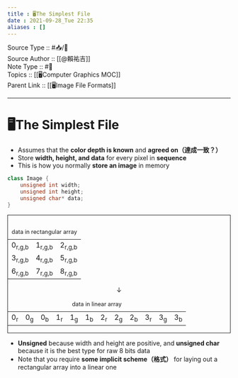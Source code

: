 ```yaml
---
title : 🖥️The Simplest File
date : 2021-09-28_Tue 22:35
aliases : []
---
```

Source Type :: #📥/📄 <br>
Source Author :: [[@賴祐吉]]<br>
Note Type :: #📝 <br>
Topics :: [[🖥️Computer Graphics MOC]]<br>
Parent Link :: [[🖥️Image File Formats]]<br>

---
# 🖥️The Simplest File

+ Assumes that the **color depth is known** and **agreed on（達成一致？）**
+ Store **width, height, and data** for every pixel in **sequence**
+ This is how you normally **store an image** in memory

```c++
class Image {
	unsigned int width;
	unsigned int height;
	unsigned char* data; 
}
```

<div style="border: 0.1em solid currentColor; padding-top:1em;">
<table align="center">
	<caption style="font-size: 0.8em;">data in rectangular array</caption>
	<tr>
		<td>0<sub>r,g,b</sub></td>
		<td>1<sub>r,g,b</sub></td>
		<td>2<sub>r,g,b</sub></td>
	</tr>
	<tr>
		<td>3<sub>r,g,b</sub></td>
		<td>4<sub>r,g,b</sub></td>
		<td>5<sub>r,g,b</sub></td>
	</tr>
	<tr>
		<td>6<sub>r,g,b</sub></td>
		<td>7<sub>r,g,b</sub></td>
		<td>8<sub>r,g,b</sub></td>
	</tr>
</table>
<center>↓</center>
<table align="center">
	<caption style="font-size: 0.8em;">data in linear array</caption>
	<tr>
		<td>0<sub>r</sub></td>
		<td>0<sub>g</sub></td>
		<td>0<sub>b</sub></td>
		<td>1<sub>r</sub></td>
		<td>1<sub>g</sub></td>
		<td>1<sub>b</sub></td>
		<td>2<sub>r</sub></td>
		<td>2<sub>g</sub></td>
		<td>2<sub>b</sub></td>
		<td>3<sub>r</sub></td>
		<td>3<sub>g</sub></td>
		<td>3<sub>b</sub></td>
	</tr>
</table>
</div>

+ **Unsigned** because width and height are positive, and **unsigned char** because it is the best type for raw 8 bits data
+ Note that you require **some implicit scheme（格式）** for laying out a rectangular array into a linear one